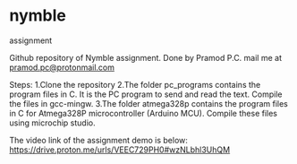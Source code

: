 # nymble
 assignment
 
 Github repository of Nymble assignment. Done by Pramod P.C.
 mail me at pramod.pc@protonmail.com
 
 Steps:
 1.Clone the repository
 2.The folder pc_programs contains the program files in C. It is the PC program to send and read the text. Compile the files in gcc-mingw.
 3.The folder atmega328p contains the program files in C for Atmega328P microcontroller (Arduino MCU). Compile these files using microchip studio.
 
 The video link of the assignment demo is below:
 https://drive.proton.me/urls/VEEC729PH0#wzNLbhl3UhQM